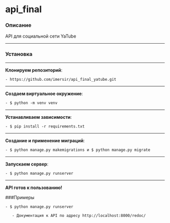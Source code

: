# api_final

### Описание
API для социальной сети YaTube

---

### Установка

---

**Клонируем репозиторий**:

`- https://github.com/imersir/api_final_yatube.git`

---

**Создаем виртуальное окружение**:

`- $ python -m venv venv`

---

**Устанавливаем зависимости**:

`- $ pip install -r requirements.txt`

---

**Создание и применение миграций**:

`- $ python manage.py makemigrations и $ python manage.py migrate`

---

**Запускаем сервер**:

`- $ python manage.py runserver`

---

**API готов к пользованию!**

###Примеры
````
- $ python manage.py runserver

   - Документация к API по адресу http://localhost:8000/redoc/
